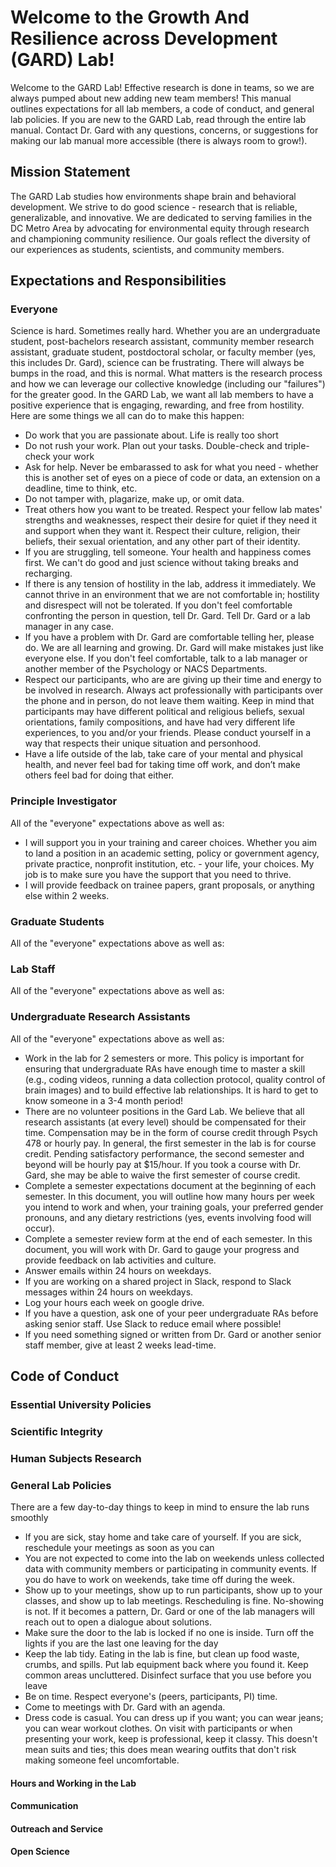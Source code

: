 # Welcome to the Growth And Resilience across Development (GARD) Lab!

Welcome to the GARD Lab! Effective research is done in teams, so we are always pumped about new adding new team members! This manual outlines expectations for all lab members, a code of conduct, and general lab policies. If you are new to the GARD Lab, read through the entire lab manual. Contact Dr. Gard with any questions, concerns, or suggestions for making our lab manual more accessible (there is always room to grow!). 

## Mission Statement

The GARD Lab studies how environments shape brain and behavioral development. We strive to do good science - research that is reliable, generalizable, and innovative. We are dedicated to serving families in the DC Metro Area by advocating for environmental equity through research and championing community resilience. Our goals reflect the diversity of our experiences as students, scientists, and community members.  

## Expectations and Responsibilities

### Everyone

Science is hard. Sometimes really hard. Whether you are an undergraduate student, post-bachelors research assistant, community member research assistant, graduate student, postdoctoral scholar, or faculty member (yes, this includes Dr. Gard), science can be frustrating. There will always be bumps in the road, and this is normal. What matters is the research process and how we can leverage our collective knowledge (including our "failures") for the greater good. In the GARD Lab, we want all lab members to have a positive experience that is engaging, rewarding, and free from hostility. Here are some things we all can do to make this happen:
* Do work that you are passionate about. Life is really too short
* Do not rush your work. Plan out your tasks. Double-check and triple-check your work
* Ask for help. Never be embarassed to ask for what you need - whether this is another set of eyes on a piece of code or data, an extension on a deadline, time to think, etc.
* Do not tamper with, plagarize, make up, or omit data.
* Treat others how you want to be treated. Respect your fellow lab mates' strengths and weaknesses, respect their desire for quiet if they need it and support when they want it. Respect their culture, religion, their beliefs, their sexual orientation, and any other part of their identity. 
* If you are struggling, tell someone. Your health and happiness comes first. We can't do good and just science without taking breaks and recharging. 
* If there is any tension of hostility in the lab, address it immediately. We cannot thrive in an environment that we are not comfortable in; hostility and disrespect will not be tolerated. If you don't feel comfortable confronting the person in question, tell Dr. Gard. Tell Dr. Gard or a lab manager in any case.
* If you have a problem with Dr. Gard are comfortable telling her, please do. We are all learning and growing. Dr. Gard will make mistakes just like everyone else. If you don't feel comfortable, talk to a lab manager or another member of the Psychology or NACS Departments.
* Respect our participants, who are are giving up their time and energy to be involved in research. Always act professionally with participants over the phone and in person, do not leave them waiting. Keep in mind that participants may have different political and religious beliefs, sexual orientations, family compositions, and have had very different life experiences, to you and/or your friends. Please conduct yourself in a way that respects their unique situation and personhood.
* Have a life outside of the lab, take care of your mental and physical health, and never feel bad for taking time off work, and don’t make others feel bad for doing that either.  

### Principle Investigator
All of the "everyone" expectations above as well as:
* I will support you in your training and career choices. Whether you aim to land a position in an academic setting, policy or government agency, private practice, nonprofit institution, etc. - your life, your choices. My job is to make sure you have the support that you need to thrive.
* I will provide feedback on trainee papers, grant proposals, or anything else within 2 weeks. 


### Graduate Students
All of the "everyone" expectations above as well as:

### Lab Staff 
All of the "everyone" expectations above as well as:

### Undergraduate Research Assistants 
All of the "everyone" expectations above as well as:
* Work in the lab for 2 semesters or more. This policy is important for ensuring that undergraduate RAs have enough time to master a skill (e.g., coding videos, running a data collection protocol, quality control of brain images) and to build effective lab relationships. It is hard to get to know someone in a 3-4 month period!
* There are no volunteer positions in the Gard Lab. We believe that all research assistants (at every level) should be compensated for their time. Compensation may be in the form of course credit through Psych 478 or hourly pay. In general, the first semester in the lab is for course credit. Pending satisfactory performance, the second semester and beyond will be hourly pay at $15/hour. If you took a course with Dr. Gard, she may be able to waive the first semester of course credit. 
* Complete a semester expectations document at the beginning of each semester. In this document, you will outline how many hours per week you intend to work and when, your training goals, your preferred gender pronouns, and any dietary restrictions (yes, events involving food will occur). 
* Complete a semester review form at the end of each semester. In this document, you will work with Dr. Gard to gauge your progress and provide feedback on lab activities and culture. 
* Answer emails within 24 hours on weekdays. 
* If you are working on a shared project in Slack, respond to Slack messages within 24 hours on weekdays.
* Log your hours each week on google drive. 
* If you have a question, ask one of your peer undergraduate RAs before asking senior staff. Use Slack to reduce email where possible!
* If you need something signed or written from Dr. Gard or another senior staff member, give at least 2 weeks lead-time. 

## Code of Conduct

### Essential University Policies

### Scientific Integrity

### Human Subjects Research

### General Lab Policies
There are a few day-to-day things to keep in mind to ensure the lab runs smoothly
* If you are sick, stay home and take care of yourself. If you are sick, reschedule your meetings as soon as you can
* You are not expected to come into the lab on weekends unless collected data with community members or participating in community events. If you do have to work on weekends, take time off during the week. 
* Show up to your meetings, show up to run participants, show up to your classes, and show up to lab meetings. Rescheduling is fine. No-showing is not. If it becomes a pattern, Dr. Gard or one of the lab managers will reach out to open a dialogue about solutions.
* Make sure the door to the lab is locked if no one is inside. Turn off the lights if you are the last one leaving for the day
* Keep the lab tidy. Eating in the lab is fine, but clean up food waste, crumbs, and spills. Put lab equipment back where you found it. Keep common areas uncluttered. Disinfect surface that you use before you leave
* Be on time. Respect everyone's (peers, participants, PI) time. 
* Come to meetings with Dr. Gard with an agenda. 
* Dress code is casual. You can dress up if you want; you can wear jeans; you can wear workout clothes. On visit with participants or when presenting your work, keep is professional, keep it classy. This doesn't mean suits and ties; this does mean wearing outfits that don't risk making someone feel uncomfortable. 

#### Hours and Working in the Lab

#### Communication

#### Outreach and Service

#### Open Science


